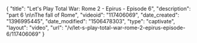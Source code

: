 {
    "title": "Let's Play Total War: Rome 2 - Epirus - Episode 6",
    "description": "part 6 \n\nThe fall of Rome",
    "videoid": "117406069",
    "date_created": "1396995445",
    "date_modified": "1506478303",
    "type": "captivate",
    "layout": "video",
    "url": "\/v\/let-s-play-total-war-rome-2-epirus-episode-6\/117406069"
}
